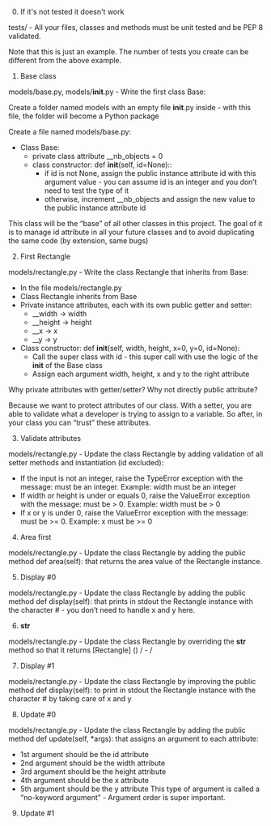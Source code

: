 0. If it's not tested it doesn't work

tests/ - All your files, classes and methods must be unit tested and be PEP 8 validated.

Note that this is just an example. The number of tests you create can be different from the above example.


1. Base class

models/base.py, models/__init__.py - Write the first class Base:

Create a folder named models with an empty file __init__.py inside - with this file, the folder will become a Python package

Create a file named models/base.py:

- Class Base:
  - private class attribute __nb_objects = 0
  - class constructor: def __init__(self, id=None)::
    - if id is not None, assign the public instance attribute id with this argument value - you can assume id is an integer and you don’t need to test the type of it
    - otherwise, increment __nb_objects and assign the new value to the public instance attribute id

This class will be the “base” of all other classes in this project. The goal of it is to manage id attribute in all your future classes and to avoid duplicating the same code (by extension, same bugs)



2. First Rectangle

models/rectangle.py - Write the class Rectangle that inherits from Base:

- In the file models/rectangle.py
- Class Rectangle inherits from Base
- Private instance attributes, each with its own public getter and setter:
  - __width -> width
  - __height -> height
  - __x -> x
  - __y -> y
- Class constructor: def __init__(self, width, height, x=0, y=0, id=None):
  - Call the super class with id - this super call with use the logic of the __init__ of the Base class
  - Assign each argument width, height, x and y to the right attribute

Why private attributes with getter/setter? Why not directly public attribute?

Because we want to protect attributes of our class. With a setter, you are able to validate what a developer is trying to assign to a variable. So after, in your class you can “trust” these attributes.



3. Validate attributes

models/rectangle.py - Update the class Rectangle by adding validation of all setter methods and instantiation (id excluded):

- If the input is not an integer, raise the TypeError exception with the message: <name of the attribute> must be an integer. Example: width must be an integer
- If width or height is under or equals 0, raise the ValueError exception with the message: <name of the attribute> must be > 0. Example: width must be > 0
- If x or y is under 0, raise the ValueError exception with the message: <name of the attribute> must be >= 0. Example: x must be >= 0



4. Area first

models/rectangle.py - Update the class Rectangle by adding the public method def area(self): that returns the area value of the Rectangle instance.



5. Display #0

models/rectangle.py - Update the class Rectangle by adding the public method def display(self): that prints in stdout the Rectangle instance with the character # - you don’t need to handle x and y here.



6. __str__

models/rectangle.py - Update the class Rectangle by overriding the __str__ method so that it returns [Rectangle] (<id>) <x>/<y> - <width>/<height>



7. Display #1

models/rectangle.py - Update the class Rectangle by improving the public method def display(self): to print in stdout the Rectangle instance with the character # by taking care of x and y



8. Update #0

models/rectangle.py - Update the class Rectangle by adding the public method def update(self, *args): that assigns an argument to each attribute:

- 1st argument should be the id attribute
- 2nd argument should be the width attribute
- 3rd argument should be the height attribute
- 4th argument should be the x attribute
- 5th argument should be the y attribute
This type of argument is called a “no-keyword argument” - Argument order is super important.



9. Update #1
